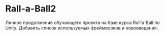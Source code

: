 # Rall-a-Ball2
Личное продолжение обучающего проекта на базе курса Roll'a'Ball по Unity. Добавить список используемых фреймворков и нововведения.
